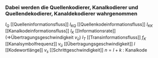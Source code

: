
### Dabei werden die Quellenkodierer, Kanalkodierer und Quellendekodierer, Kanaldekodierer wahrgenommen

$I_{Q}$ [[Quelleninformationsfluss]]
$I_{KQ}$ [[Quellenkodeinformationsfluss]]
$I_{KK}$ [[Kanalkodeinformationsfluss]]
$I_{K}$ [[Informationsrate]] (=>Übertragungsgeschwindigkeit $v_{ü}$)
$I_{T}$ [[Transinformationsfluss]]
$f_{K}$ [[Kanalsymbolfrequenz]]
$v_{ü}$ [[Übertragungsgeschwindigkeit]]
$l$ [[Kodewortlänge]]
$v_{s}$ [[Schrittgeschwindigkeit]]
$n=l+k$ : Kanalkode

